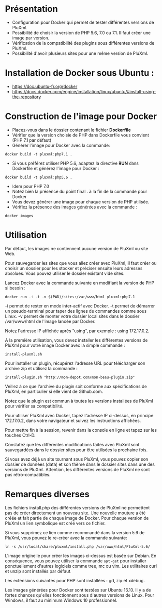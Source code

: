 # Présentation

- Configuration pour Docker qui permet de tester différentes versions de PluXml.
- Possibilité de choisir la version de PHP 5.6, 7.0 ou 7.1. Il faut créer une image par version.
- Vérification de la compatibilité des plugins sous différentes versions de PluXml.
- Possibilité d'avoir plusieurs sites pour une même version de PluXml.

# Installation de Docker sous Ubuntu :

- https://doc.ubuntu-fr.org/docker
- https://docs.docker.com/engine/installation/linux/ubuntu/#install-using-the-repository

# Construction de l'image pour Docker

- Placez-vous dans le dossier contenant le fichier **Dockerfile**
- Vérifier que la version choisie de PHP dans Dockerfile vous convient (PHP 7.1 par défaut)
- Générer l'image pour Docker avec la commande:

`docker build -t pluxml:php7.1 .`

- Si vous préférez utiliser PHP 5.6, adaptez la directive **RUN** dans Dockerfile et générez l'image pour Docker :

`docker build -t pluxml:php5.6 .`

- Idem pour PHP 7.0
- Notez bien la présence du point final . à la fin de la commande pour Docker
- Vous devez générer une image pour chaque version de PHP utilisée.
- Vérifiez la présence des images générées avec la commande :

`docker images`

# Utilisation

Par défaut, les images ne contiennent aucune version de PluXml ou site Web.

Pour sauvegarder les sites que vous allez créer avec PluXml, il faut créer ou choisir un dossier pour les stocker et préciser ensuite leurs adresses absolues.
Vous pouvez utiliser le dossier existant vide sites.

Lancez Docker avec la commande suivante en modifiant la version de PHP si besoin :

`docker run -i -t -v $(PWD)/sites:/var/www/html pluxml:php7.1`

-i permet de rester en mode inter-actif avec Docker. -t permet de démarrer un pseudo-terminal pour taper des lignes de commandes comme sous Linux. -v permet de monter votre dossier local sites dans le dossier /var/www/html de l'image lancée par Docker.

Notez l'adresse IP affichée après "using", par exemple : using 172.17.0.2.

A la première utilisation, vous devez installer les différentes versions de PluXml pour votre image Docker avec la simple commande :

`install-pluxml.sh`

Pour installer un plugin, récupérez l'adresse URL pour télécharger son archive zip et utilisez la commande :

`install-plugin.sh "http://mon-depot.com/mon-beau-plugin.zip"`

Veillez à ce que l'archive du plugin soit conforme aux spécifications de PluXml, en particulier si elle vient de Github.com.

Notez que le plugin est commun à toutes les versions installées de PluXml pour vérifier sa compatibilité.

Pour utiliser PluXml avec Docker, tapez l'adresse IP ci-dessus, en principe 172.17.0.2, dans votre navigateur et suivez les instructions affichées.

Pour mettre fin à la session, revenir dans la console en ligne et tapez sur les touches Ctrl-D.

Constatez que les différentes modifications faites avec PluXml sont sauvegardées dans le dossier sites pour être utilisées la prochaine fois.

Si vous avez déjà un site tournant sous PluXml, vous pouvez copier son dossier de données (data) et son thème dans le dossier sites dans une des versions de PluXml. Attention, les différentes versions de PluXml ne sont pas rétro-compatibles.

# Remarques diverses

Les fichiers install.php des différentes versions de PluXml ne permettent pas de créer directement un nouveau site.
Une nouvelle mouture a été créée et fait partie de chaque image de Docker. Pour chaque version de PluXml un lien symbolique est créé vers ce fichier.

Si vous supprimez ce lien comme recommandé dans la version 5.6 de PluXml, vous pouvez le re-créer avec la commande suivante:

`ln -s /usr/local/share/pluxml/install.php /var/www/html/PluXml-5.6/`

L'image originelle pour créer les images ci-dessus est basée sur Debian. En conséquence, vous pouvez utiliser la commande `apt-get` pour installer ponctuellement d'autres logiciels comme tree, mc ou vim. Les utilitaires curl et unzip sont installés par défaut.

Les extensions suivantes pour PHP sont installées : gd, zip et xdebug.

Les images générées pour Docker sont testées sur Ubuntu 16.10. Il y a de fortes chances qu'elles fonctionnent sous d'autres versions de Linux. Pour Windows, il faut au minimum Windows 10 professionnel.